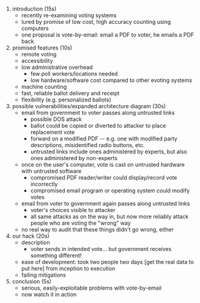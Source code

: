 1. introduction (15s)
    - recently re-examining voting systems
    - lured by promise of low cost, high accuracy counting using computers
    - one proposal is vote-by-email: email a PDF to voter, he emails a PDF back
2. promised features (10s)
    - remote voting
    - accessibility
    - low administrative overhead
        - few poll workers/locations needed
        - low hardware/software cost compared to other evoting systems
    - machine counting
    - fast, reliable ballot delivery and receipt
    - flexibility (e.g. personalized ballots)
3. possible vulnerabilities/expanded architecture diagram (30s)
    - email from government to voter passes along untrusted links
        - possible DOS attack
        - ballot could be copied or diverted to attacker to place replacement vote
        - forward on a modified PDF -- e.g. one with modified party descriptions, misidentified radio buttons, etc.
        - untrusted links include ones administered by experts, but also ones administered by non-experts
    - once on the user's computer, vote is cast on untrusted hardware with untrusted software
        - compromised PDF reader/writer could display/record vote incorrectly
        - compromised email program or operating system could modify votes
    - email from voter to government again passes along untrusted links
        - voter's choices visible to attacker
        - all same attacks as on the way in, but now more reliably attack people who are voting the "wrong" way
    - no real way to audit that these things didn't go wrong, either
4. our hack (20s)
    - description
        - voter sends in intended vote... but government receives something different!
    - ease of development: took two people two days [get the real data to put here] from inception to execution
    - failing mitigations
5. conclusion (5s)
    - serious, easily-exploitable problems with vote-by-email
    - now watch it in action
